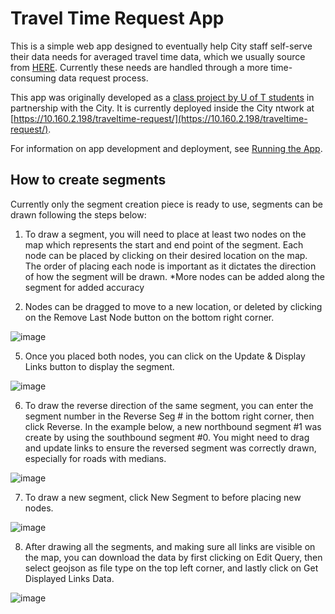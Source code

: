 # Travel Time Request App
This is a simple web app designed to eventually help City staff self-serve their data needs for averaged travel time data, which we usually source from [HERE](https://github.com/CityofToronto/bdit_data-sources/tree/master/here). Currently these needs are handled through a more time-consuming data request process. 

This app was originally developed as a [class project by U of T students](https://www.youtube.com/watch?v=y6lnefduogo) in partnership with the City. It is currently deployed inside the City ntwork at [https://10.160.2.198/traveltime-request/](https://10.160.2.198/traveltime-request/).

For information on app development and deployment, see [Running the App](./running-the-app.md).

## How to create segments
Currently only the segment creation piece is ready to use, segments can be drawn following the steps below:

1. To draw a segment, you will need to place at least two nodes on the map which represents the start and end point of the segment. Each node can be placed by clicking on their desired location on the map. The order of placing each node is important as it dictates the direction of how the segment will be drawn. 
*More nodes can be added along the segment for added accuracy


4. Nodes can be dragged to move to a new location, or deleted by clicking on the Remove Last Node button on the bottom right corner. 

 ![image](https://user-images.githubusercontent.com/46324452/108752430-70112e00-7511-11eb-9573-dd375dd3de19.png)

5. Once you placed both nodes, you can click on the Update & Display Links button to display the segment.

 ![image](https://user-images.githubusercontent.com/46324452/108752440-730c1e80-7511-11eb-98e9-4de10bd80bb8.png)

6. To draw the reverse direction of the same segment, you can enter the segment number in the Reverse Seg # in the bottom right corner, then click Reverse. In the example below, a new northbound segment #1 was create by using the southbound segment #0. You might need to drag and update links to ensure the reversed segment was correctly drawn, especially for roads with medians. 

![image](https://user-images.githubusercontent.com/46324452/108752449-756e7880-7511-11eb-82e5-59abd645ae0a.png)


7. To draw a new segment, click New Segment to before placing new nodes. 

 ![image](https://user-images.githubusercontent.com/46324452/108752452-77383c00-7511-11eb-9b5a-40f3664b5e07.png)

8. After drawing all the segments, and making sure all links are visible on the map, you can download the data by first clicking on Edit Query, then select geojson as file type on the top left corner, and lastly click on Get Displayed Links Data.  

![image](https://user-images.githubusercontent.com/46324452/108752457-799a9600-7511-11eb-9fde-08bdd7751c63.png)
 